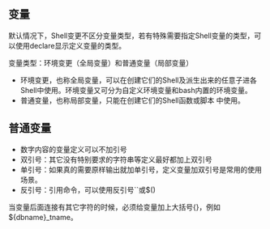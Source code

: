 ## 变量

默认情况下，Shell变更不区分变量类型，若有特殊需要指定Shell变量的类型，可以使用declare显示定义变量的类型。

变量类型：环境变更（全局变量）和普通变量（局部变量）

* 环境变更，也称全局变量，可以在创建它们的Shell及派生出来的任意子进各Shell中使用。环境变量又可分为自定义环境变量和bash内置的环境变量。
* 普通变量，也称局部变量，只能在创建它们的Shell函数或脚本 中使用。

## 普通变量

* 数字内容的变量定义可以不加引号
* 双引号：其它没有特别要求的字符串等定义最好都加上双引号
* 单引号：如果真的需要原样输出就加单引号，定义变量加双引号是常用的使用场景。
* 反引号：引用命令，可以使用反引号``或$()

当变量后面连接有其它字符的时候，必须给变量加上大括号{}，例如${dbname}_tname。
